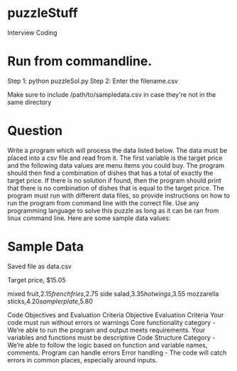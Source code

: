 # puzzleStuff
Interview Coding 


# Run from commandline.

Step 1: python puzzleSol.py
Step 2: Enter the filename.csv

Make sure to include /path/to/sampledata.csv  in case they're not in the same directory



# Question
Write a program which will process the data listed below. The data must be placed into a csv file and read from it. The first variable is the target price and the following data values are menu items you could buy. The program should then find a combination of dishes that has a total of exactly the target price. If there is no solution if found, then the program should print that there is no combination of dishes that is equal to the target price. The program must run with different data files, so provide instructions on how to run the program from command line with the correct file. Use any programming language to solve this puzzle as long as it can be ran from linux command line. 
Here are some sample data values: 

# Sample Data

Saved file as data.csv 

Target price, $15.05

mixed fruit,$2.15
french fries,$2.75
side salad,$3.35
hot wings,$3.55
mozzarella sticks,$4.20
sampler plate,$5.80

Code Objectives and Evaluation Criteria 
Objective
Evaluation Criteria 
Your code must run without errors or warnings 
Core functionality category - We’re able to run the program and output meets requirements. 
Your variables and functions must be descriptive
Code Structure Category - We’re able to follow the logic based on function and variable names, comments.
Program can handle errors
Error handling - The code will catch errors in common places, especially around inputs.

